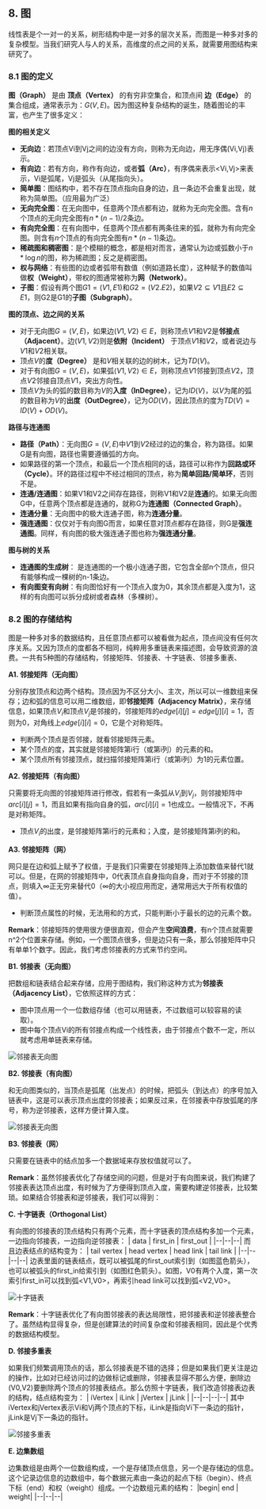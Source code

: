 ﻿## 8. 图
线性表是个一对一的关系，树形结构中是一对多的层次关系，而图是一种多对多的复杂模型。当我们研究人与人的关系，高维度的点之间的关系，就需要用图结构来研究了。

### 8.1 图的定义

**图（Graph）** 是由 **顶点（Vertex）** 的有穷非空集合，和顶点间 **边（Edge）** 的集合组成，通常表示为：$G(V,E)$。因为图这种复杂结构的诞生，随着图论的丰富，也产生了很多定义：

**图的相关定义**

- **无向边**：若顶点Vi到Vj之间的边没有方向，则称为无向边，用无序偶(Vi,Vj)表示。
- **有向边**：若有方向，称作有向边，或者**弧（Arc）**，有序偶来表示<Vi,Vj>来表示，Vi是弧尾，Vj是弧头（从尾指向头）。
- **简单图**：图结构中，若不存在顶点指向自身的边，且一条边不会重复出现，就称为简单图。（应用最为广泛）
- **无向完全图**：在无向图中，任意两个顶点都有边，就称为无向完全图。含有$n$个顶点的无向完全图有$n*(n-1)/2$条边。
- **有向完全图**：在有向图中，任意两个顶点都有两条往来的弧，就称为有向完全图。则含有$n$个顶点的有向完全图有$n*(n-1)$条边。
- **稀疏图和稠密图**：是个模糊的概念，都是相对而言，通常认为边或弧数小于$n*\log n$的图，称为稀疏图；反之是稠密图。
- **权与网络**：有些图的边或者弧带有数值（例如道路长度），这种赋予的数值叫做**权（Weight）**，带权的图通常被称为**网（Network）**。
- **子图**：假设有两个图$G1=(V1,E1)$和$G2=(V2.E2)$，如果$V2\subseteq V1$且$E2\subseteq E1$，则G2是G1的**子图（Subgraph）**。

**图的顶点、边之间的关系**

- 对于无向图$G=(V,E)$，如果边$(V1,V2)\in E$，则称顶点$V1$和$V2$是**邻接点（Adjacent）**。边$(V1,V2)$则是**依附（Incident）** 于顶点$V1$和$V2$，或者说边与$V1$和$V2$相关联。
- 顶点$V$的**度（Degree）** 是和$V$相关联的边的树木，记为$TD(V)$。
- 对于有向图$G=(V,E)$，如果弧$\langle V1,V2 \rangle\in E$，则称顶点$V1$邻接到顶点$V2$，顶点$V2$邻接自顶点$V1$，突出方向性。
- 顶点$V$为头的弧的数目称为$V$的**入度（InDegree）**，记为$ID(V)$，以$V$为尾的弧的数目称为$V$的**出度（OutDegree）**，记为$OD(V)$，因此顶点的度为$TD(V)=ID(V)+OD(V)$。

**路径与连通图**

- **路径（Path）**：无向图$G=(V,E)$中$V1$到$V2$经过的边的集合，称为路径。如果G是有向图，路径也需要遵循弧的方向。
- 如果路径的第一个顶点，和最后一个顶点相同的话，路径可以称作为**回路或环（Cycle）**。环的路径过程中不经过相同的顶点，称为**简单回路/简单环**，否则不是。
- **连通/连通图**：如果V1和V2之间存在路径，则称V1和V2是**连通**的。如果无向图G中，任意两个顶点都是连通的，就称G为**连通图（Connected Graph）**。
- **连通分量**：无向图中的极大连通子图，称为**连通分量**。
- **强连通图**：仅仅对于有向图G而言，如果任意对顶点都存在路径，则G是**强连通图**。同样，有向图的极大强连通子图也称为**强连通分量**。

**图与树的关系**

- **连通图的生成树**： 是连通图的一个极小连通子图，它包含全部n个顶点，但只有能够构成一棵树的n-1条边。
- **有向图变有向树**：有向图恰好有一个顶点入度为0，其余顶点都是入度为1，这样的有向图可以拆分成树或者森林（多棵树）。

### 8.2 图的存储结构
图是一种多对多的数据结构，且任意顶点都可以被看做为起点，顶点间没有任何次序关系。又因为顶点的度都各不相同，纯粹用多重链表来描述图，会导致资源的浪费。一共有5种图的存储结构，邻接矩阵、邻接表、十字链表、邻接多重表、

**A1. 邻接矩阵（无向图）**

分别存放顶点和边两个结构。顶点因为不区分大小、主次，所以可以一维数组来保存；边和弧的信息可以用二维数组，即**邻接矩阵（Adjacency Matrix）**，来存储信息，如果顶点$V_i$和顶点$V_j$是邻接的，邻接矩阵的$edge[i][j] = edge[j][i] = 1$，否则为0，对角线上$edge[i][i]=0$，它是个对称矩阵。

- 判断两个顶点是否邻接，就看邻接矩阵元素。
- 某个顶点的度，其实就是邻接矩阵第i行（或第i列）的元素的和。
- 某个顶点所有邻接顶点，就扫描邻接矩阵第i行（或第i列）为1的元素位置。

**A2. 邻接矩阵（有向图）**

只需要将无向图的邻接矩阵进行修改，假若有一条弧从$V_i$到$V_j$，则邻接矩阵中$arc[i][j]=1$，而且如果有指向自身的弧，$arc[i][i]=1$也成立。一般情况下，不再是对称矩阵。

- 顶点$V_i$的出度，是邻接矩阵第i行的元素和；入度，是邻接矩阵第i列的和。

**A3. 邻接矩阵（网）**

网只是在边和弧上赋予了权值，于是我们只需要在邻接矩阵上添加数值来替代1就可以。但是，在网的邻接矩阵中，0代表顶点自身指向自身，而对于不邻接的顶点，则填入$\infty$正无穷来替代0（$\infty$的大小视应用而定，通常用远大于所有权值的值）。

- 判断顶点属性的时候，无法用和的方式，只能判断小于最长的边的元素个数。


**Remark**：邻接矩阵的使用很方便很直观，但会产生**空间浪费**，有n个顶点就需要n^2个位置来存储。例如，一个图顶点很多，但是边只有一条，那么邻接矩阵中只有单单1个数字。因此，我们考虑邻接表的方式来节约空间。

**B1. 邻接表（无向图）**

把数组和链表结合起来存储，应用于图结构，我们称这种方式为**邻接表（Adjacency List）**，它依照这样的方式：

- 图中顶点用一个一位数组存储（也可以用链表，不过数组可以较容易的读取）。
- 图中每个顶点Vi的所有邻接点构成一个线性表，由于邻接点个数不一定，所以就考虑用单链表来存储。

![邻接表无向图](https://user-images.githubusercontent.com/26374671/80806559-f4e33200-8bf5-11ea-87d5-dee73d81415a.png)

**B2. 邻接表（有向图）**

和无向图类似的，当顶点是弧尾（出发点）的时候，把弧头（到达点）的序号加入链表中，这是可以表示顶点出度的邻接表；如果反过来，在邻接表中存放弧尾的序号，称为逆邻接表，这样方便计算入度。

![邻接表无向图](https://user-images.githubusercontent.com/26374671/80806674-47bce980-8bf6-11ea-92b4-303f13545992.png)

**B3. 邻接表（网）**

只需要在链表中的结点加多一个数据域来存放权值就可以了。

**Remark**：虽然邻接表优化了存储空间的问题，但是对于有向图来说，我们构建了邻接表表达顶点出度，有时候为了方便得到顶点入度，需要构建逆邻接表，比较繁琐。如果结合邻接表和逆邻接表，我们可以得到：

**C. 十字链表（Orthogonal List）**

有向图的邻接表的顶点结构只有两个元素，而十字链表的顶点结构多加一个元素，一边指向邻接表，一边指向逆邻接表：
| data | first_in | first_out |
|--|--|--|
而且边表结点的结构变为：
| tail vertex | head vertex | head link | tail link | 
|--|--|--|--|
边表里面的链表结点，既可以被弧尾的first_out索引到（如图蓝色箭头），也可以被弧头的first_in给索引到（如图红色箭头）。如图，V0有两个入度，第一次索引first_in可以找到弧<V1,V0>，再索引head link可以找到弧<V2,V0>。

![十字链表](https://user-images.githubusercontent.com/26374671/80807889-43460000-8bf9-11ea-9fdc-dfd5377dd861.png)

**Remark**：十字链表优化了有向图邻接表的表达局限性，把邻接表和逆邻接表整合了。虽然结构显得复杂，但是创建算法的时间复杂度和邻接表相同，因此是个优秀的数据结构模型。

**D. 邻接多重表**

如果我们频繁调用顶点的话，那么邻接表是不错的选择；但是如果我们更关注是边的操作，比如对已经访问过的边做标记或删除，邻接表显得不那么方便，删除边(V0,V2)要删除两个顶点的邻接表结点。那么仿照十字链表，我们改造邻接表边表的结构，结点结构变为：
| iVertex | iLink | jVertex | jLink | 
|--|--|--|--|
其中iVertex和jVertex表示Vi和Vj两个顶点的下标，iLink是指向Vi下一条边的指针，jLink是Vj下一条边的指针。

![邻接多重表](https://user-images.githubusercontent.com/26374671/80811585-2ad9e380-8c01-11ea-9625-aa6de672ff8e.png)

**E. 边集数组**

边集数组是由两个一位数组构成，一个是存储顶点信息，另一个是存储边的信息。这个记录边信息的边数组中，每个数据元素由一条边的起点下标（begin）、终点下标（end）和权（weight）组成。一个边数组元素的结构：
|begin| end | weight|
|--|--|--|

